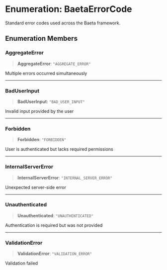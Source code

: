 # Enumeration: BaetaErrorCode

Standard error codes used across the Baeta framework.

## Enumeration Members

### AggregateError

> **AggregateError**: `"AGGREGATE_ERROR"`

Multiple errors occurred simultaneously

---

### BadUserInput

> **BadUserInput**: `"BAD_USER_INPUT"`

Invalid input provided by the user

---

### Forbidden

> **Forbidden**: `"FORBIDDEN"`

User is authenticated but lacks required permissions

---

### InternalServerError

> **InternalServerError**: `"INTERNAL_SERVER_ERROR"`

Unexpected server-side error

---

### Unauthenticated

> **Unauthenticated**: `"UNAUTHENTICATED"`

Authentication is required but was not provided

---

### ValidationError

> **ValidationError**: `"VALIDATION_ERROR"`

Validation failed
